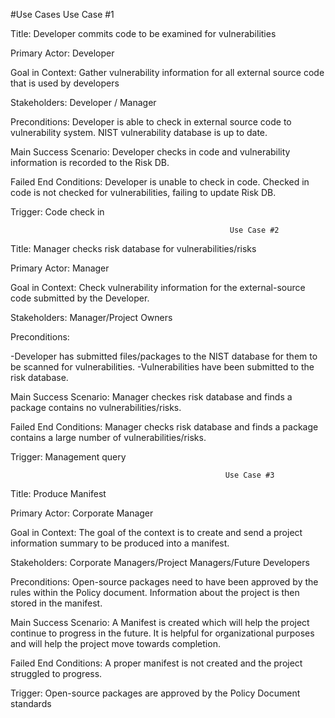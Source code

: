 #Use Cases
                                                      Use Case #1  

Title: Developer commits code to be examined for vulnerabilities  

Primary Actor: Developer 

Goal in Context: Gather vulnerability information for all external source code that is used by developers 

Stakeholders: Developer / Manager 

Preconditions: Developer is able to check in external source code to vulnerability system. NIST vulnerability database is up to date.  

Main Success Scenario: Developer checks in code and vulnerability information is recorded to the Risk DB.  

Failed End Conditions: Developer is unable to check in code. Checked in code is not checked for vulnerabilities, failing to update Risk DB.  

Trigger: Code check in   

  
                                                     Use Case #2 
  
Title: Manager checks risk database for vulnerabilities/risks
   
Primary Actor: Manager
   
Goal in Context: Check vulnerability information for the external-source code submitted by the Developer.
    
Stakeholders: Manager/Project Owners
 
Preconditions:   

-Developer has submitted files/packages to the NIST database for them to be scanned for vulnerabilities. 
-Vulnerabilities have been submitted to the risk database.
 
Main Success Scenario: Manager checkes risk database and finds a package contains no vulnerabilities/risks.
 
Failed End Conditions: Manager checks risk database and finds a package contains a large number of vulnerabilities/risks.
 
Trigger: Management query 
 
   
                                                    Use Case #3 
 
Title: Produce Manifest
    
Primary Actor: Corporate Manager
   
Goal in Context: The goal of the context is to create and send a project information summary to be produced into a manifest.
    
Stakeholders: Corporate Managers/Project Managers/Future Developers
 
Preconditions: Open-source packages need to have been approved by the rules within the Policy document. Information about the project is then stored in the manifest.
 
Main Success Scenario: A Manifest is created which will help the project continue to progress in the future. It is helpful for organizational purposes and will help the project move towards completion.
 
Failed End Conditions: A proper manifest is not created and the project struggled to progress.
 
Trigger: Open-source packages are approved by the Policy Document standards
